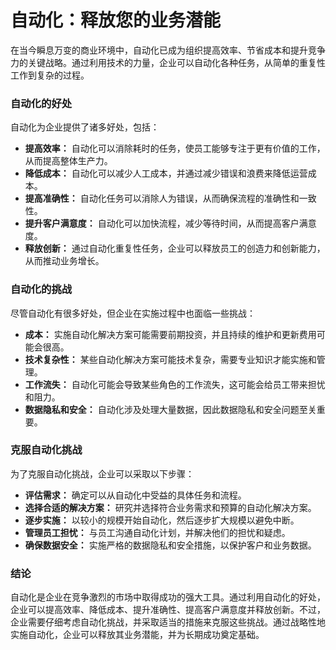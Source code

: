 # 自动化：释放您的业务潜能

在当今瞬息万变的商业环境中，自动化已成为组织提高效率、节省成本和提升竞争力的关键战略。通过利用技术的力量，企业可以自动化各种任务，从简单的重复性工作到复杂的过程。

### 自动化的好处

自动化为企业提供了诸多好处，包括：

* **提高效率：** 自动化可以消除耗时的任务，使员工能够专注于更有价值的工作，从而提高整体生产力。
* **降低成本：** 自动化可以减少人工成本，并通过减少错误和浪费来降低运营成本。
* **提高准确性：** 自动化任务可以消除人为错误，从而确保流程的准确性和一致性。
* **提升客户满意度：** 自动化可以加快流程，减少等待时间，从而提高客户满意度。
* **释放创新：** 通过自动化重复性任务，企业可以释放员工的创造力和创新能力，从而推动业务增长。

### 自动化的挑战

尽管自动化有很多好处，但企业在实施过程中也面临一些挑战：

* **成本：** 实施自动化解决方案可能需要前期投资，并且持续的维护和更新费用可能会很高。
* **技术复杂性：** 某些自动化解决方案可能技术复杂，需要专业知识才能实施和管理。
* **工作流失：** 自动化可能会导致某些角色的工作流失，这可能会给员工带来担忧和阻力。
* **数据隐私和安全：** 自动化涉及处理大量数据，因此数据隐私和安全问题至关重要。

### 克服自动化挑战

为了克服自动化挑战，企业可以采取以下步骤：

* **评估需求：** 确定可以从自动化中受益的具体任务和流程。
* **选择合适的解决方案：** 研究并选择符合业务需求和预算的自动化解决方案。
* **逐步实施：** 以较小的规模开始自动化，然后逐步扩大规模以避免中断。
* **管理员工担忧：** 与员工沟通自动化计划，并解决他们的担忧和疑虑。
* **确保数据安全：** 实施严格的数据隐私和安全措施，以保护客户和业务数据。

### 结论

自动化是企业在竞争激烈的市场中取得成功的强大工具。通过利用自动化的好处，企业可以提高效率、降低成本、提升准确性、提高客户满意度并释放创新。不过，企业需要仔细考虑自动化挑战，并采取适当的措施来克服这些挑战。通过战略性地实施自动化，企业可以释放其业务潜能，并为长期成功奠定基础。
